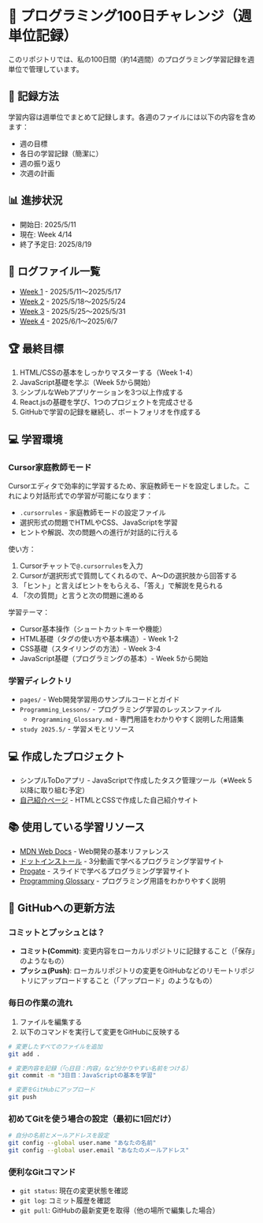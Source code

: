 # 🚀 プログラミング100日チャレンジ（週単位記録）

このリポジトリでは、私の100日間（約14週間）のプログラミング学習記録を週単位で管理しています。

## 📝 記録方法

学習内容は週単位でまとめて記録します。各週のファイルには以下の内容を含めます：

- 週の目標
- 各日の学習記録（簡潔に）
- 週の振り返り
- 次週の計画

## 📊 進捗状況

- 開始日: 2025/5/11
- 現在: Week 4/14
- 終了予定日: 2025/8/19

## 📂 ログファイル一覧

- [Week 1](/logs/week1.md) - 2025/5/11～2025/5/17
- [Week 2](/logs/week2.md) - 2025/5/18～2025/5/24
- [Week 3](/logs/week3.md) - 2025/5/25～2025/5/31
- [Week 4](/logs/week4.md) - 2025/6/1～2025/6/7
<!-- 週が進むごとにここに追加 -->

## 🏆 最終目標

1. HTML/CSSの基本をしっかりマスターする（Week 1-4）
2. JavaScript基礎を学ぶ（Week 5から開始）
3. シンプルなWebアプリケーションを3つ以上作成する
4. React.jsの基礎を学び、1つのプロジェクトを完成させる
5. GitHubで学習の記録を継続し、ポートフォリオを作成する

## 💻 学習環境

### Cursor家庭教師モード

Cursorエディタで効率的に学習するため、家庭教師モードを設定しました。これにより対話形式での学習が可能になります：

- `.cursorrules` - 家庭教師モードの設定ファイル
- 選択形式の問題でHTMLやCSS、JavaScriptを学習
- ヒントや解説、次の問題への進行が対話的に行える

使い方：
1. Cursorチャットで`@.cursorrules`を入力
2. Cursorが選択形式で質問してくれるので、A〜Dの選択肢から回答する
3. 「ヒント」と言えばヒントをもらえる、「答え」で解説を見られる
4. 「次の質問」と言うと次の問題に進める

学習テーマ：
- Cursor基本操作（ショートカットキーや機能）
- HTML基礎（タグの使い方や基本構造）- Week 1-2
- CSS基礎（スタイリングの方法）- Week 3-4
- JavaScript基礎（プログラミングの基本）- Week 5から開始

### 学習ディレクトリ

- `pages/` - Web開発学習用のサンプルコードとガイド
- `Programming_Lessons/` - プログラミング学習のレッスンファイル
  - `Programming_Glossary.md` - 専門用語をわかりやすく説明した用語集
- `study 2025.5/` - 学習メモとリソース

## 💻 作成したプロジェクト

- シンプルToDoアプリ - JavaScriptで作成したタスク管理ツール（※Week 5以降に取り組む予定）
- [自己紹介ページ](/pages/profile.html) - HTMLとCSSで作成した自己紹介サイト
<!-- プロジェクトができたらここに追加 -->

## 📚 使用している学習リソース

- [MDN Web Docs](https://developer.mozilla.org/ja/) - Web開発の基本リファレンス
- [ドットインストール](https://dotinstall.com/) - 3分動画で学べるプログラミング学習サイト
- [Progate](https://prog-8.com/) - スライドで学べるプログラミング学習サイト
- [Programming Glossary](/Programming_Lessons/Programming_Glossary.md) - プログラミング用語をわかりやすく説明
<!-- 学習リソースをここに追加 -->

## 🔄 GitHubへの更新方法

### コミットとプッシュとは？

- **コミット(Commit)**: 変更内容をローカルリポジトリに記録すること（「保存」のようなもの）
- **プッシュ(Push)**: ローカルリポジトリの変更をGitHubなどのリモートリポジトリにアップロードすること（「アップロード」のようなもの）

### 毎日の作業の流れ

1. ファイルを編集する
2. 以下のコマンドを実行して変更をGitHubに反映する

```bash
# 変更したすべてのファイルを追加
git add .

# 変更内容を記録（「○日目：内容」など分かりやすい名前をつける）
git commit -m "3日目：JavaScriptの基本を学習"

# 変更をGitHubにアップロード
git push
```

### 初めてGitを使う場合の設定（最初に1回だけ）

```bash
# 自分の名前とメールアドレスを設定
git config --global user.name "あなたの名前"
git config --global user.email "あなたのメールアドレス"
```

### 便利なGitコマンド

- `git status`: 現在の変更状態を確認
- `git log`: コミット履歴を確認
- `git pull`: GitHubの最新変更を取得（他の場所で編集した場合）
